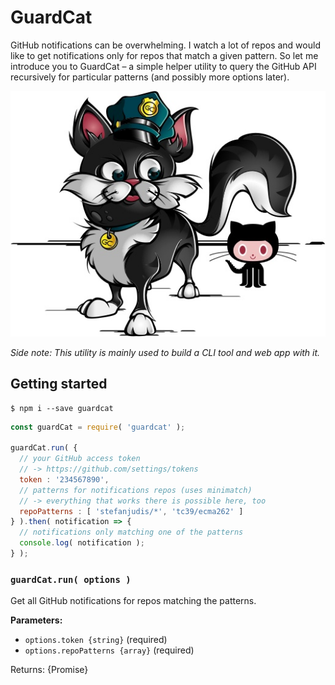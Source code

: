 # GuardCat

GitHub notifications can be overwhelming. I watch a lot of repos and would like to get notifications only for repos that match a given pattern.
So let me introduce you to GuardCat – a simple helper utility to query the GitHub API recursively for particular patterns (and possibly more options later).

![A cat watching the Octocat](./logo.jpg "GuardCat logo")

*Side note: This utility is mainly used to build a CLI tool and web app with it.*

## Getting started

```
$ npm i --save guardcat
```

```javascript
const guardCat = require( 'guardcat' );

guardCat.run( {
  // your GitHub access token
  // -> https://github.com/settings/tokens
  token : '234567890',
  // patterns for notifications repos (uses minimatch)
  // -> everything that works there is possible here, too
  repoPatterns : [ 'stefanjudis/*', 'tc39/ecma262' ]
} ).then( notification => {
  // notifications only matching one of the patterns
  console.log( notification );
} );
```

### `guardCat.run( options )`

Get all GitHub notifications for repos matching the patterns.

**Parameters:**
- `options.token {string}` (required)
- `options.repoPatterns {array}` (required)

Returns: {Promise}